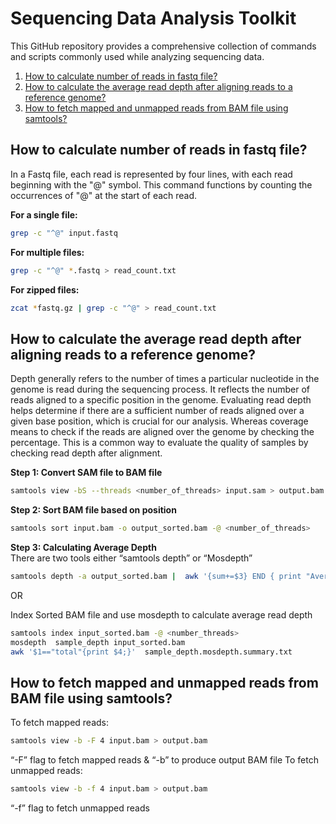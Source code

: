 # Sequencing Data Analysis Toolkit
This GitHub repository provides a comprehensive collection of commands and scripts commonly used while analyzing sequencing data.
1. [How to calculate number of reads in fastq file?](#question1)
2. [How to calculate the average read depth after aligning reads to a reference genome?](#question2)
3. [How to fetch mapped and unmapped reads from BAM file using samtools?](#question3)


## How to calculate number of reads in fastq file? <a name="question1"></a>

In a Fastq file, each read is represented by four lines, with each read beginning with the "@" symbol. This command functions by counting the occurrences of "@" at the start of each read.

**For a single file:**
```bash
grep -c "^@" input.fastq
```
**For multiple files:**
```bash
grep -c "^@" *.fastq > read_count.txt
```
**For zipped files:**
```bash
zcat *fastq.gz | grep -c "^@" > read_count.txt
```
## How to calculate the average read depth after aligning reads to a reference genome? <a name="question2"></a>
Depth generally refers to the number of times a particular nucleotide in the genome is read during the sequencing process. It reflects the number of reads aligned to a specific position in the genome. Evaluating read depth helps determine if there are a sufficient number of reads aligned over a given base position, which is crucial for our analysis. Whereas coverage means to check if the reads are aligned over the genome by checking the percentage.
This is a common way to evaluate the quality of samples by checking read depth after alignment.

**Step 1: Convert SAM file to BAM file**
```bash
samtools view -bS --threads <number_of_threads> input.sam > output.bam
```
**Step 2: Sort BAM file based on position** 
```bash
samtools sort input.bam -o output_sorted.bam -@ <number_of_threads>
```
**Step 3: Calculating Average Depth**  
There are two tools either “samtools depth” or “Mosdepth”
```bash
samtools depth -a output_sorted.bam |  awk '{sum+=$3} END { print "Average = ",sum/NR}'
```

OR 

Index Sorted BAM file and use mosdepth to calculate average read depth
```bash
samtools index input_sorted.bam -@ <number_threads>
mosdepth  sample_depth input_sorted.bam
awk '$1=="total"{print $4;}'  sample_depth.mosdepth.summary.txt
```
## How to fetch mapped and unmapped reads from BAM file using samtools? <a name="question3"></a>
To fetch mapped reads:
```bash
samtools view -b -F 4 input.bam > output.bam
```
“-F” flag to fetch mapped reads & “-b” to produce output BAM file
To fetch unmapped reads:
```bash
samtools view -b -f 4 input.bam > output.bam
```
“-f” flag to fetch unmapped reads

